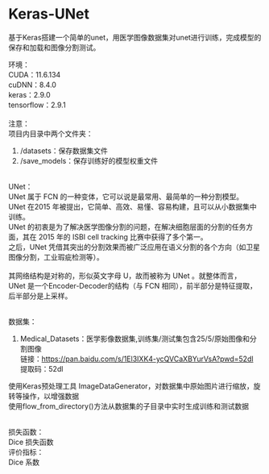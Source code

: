 # Keras-UNet
基于Keras搭建一个简单的unet，用医学图像数据集对unet进行训练，完成模型的保存和加载和图像分割测试。

环境：<br />
CUDA：11.6.134<br />
cuDNN：8.4.0<br />
keras：2.9.0<br />
tensorflow：2.9.1<br /><br />
注意：<br />
项目内目录中两个文件夹：<br />
1. /datasets：保存数据集文件<br />
2. /save_models：保存训练好的模型权重文件<br /><br />

UNet：<br />
UNet 属于 FCN 的一种变体，它可以说是最常用、最简单的一种分割模型。<br />
UNet 在2015 年被提出，它简单、高效、易懂、容易构建，且可以从小数据集中训练。<br />
UNet 的初衷是为了解决医学图像分割的问题，在解决细胞层面的分割的任务方面，其在 2015 年的 ISBI cell tracking 比赛中获得了多个第一。<br />
之后，UNet 凭借其突出的分割效果而被广泛应用在语义分割的各个方向（如卫星图像分割，工业瑕疵检测等）。<br /><br />
其网络结构是对称的，形似英文字母 U，故而被称为 UNet 。就整体而言，<br />
UNet 是一个Encoder-Decoder的结构（与 FCN 相同），前半部分是特征提取，后半部分是上采样。<br /><br />

数据集：<br />
1. Medical_Datasets：医学影像数据集,训练集/测试集包含25/5/原始图像和分割图像<br />
链接：https://pan.baidu.com/s/1El3IXK4-ycQVCaXBYurVsA?pwd=52dl 提取码：52dl<br />

使用Keras预处理工具 ImageDataGenerator，对数据集中原始图片进行缩放，旋转等操作，以增强数据<br />
使用flow_from_directory()方法从数据集的子目录中实时生成训练和测试数据<br /><br />

损失函数：<br />
Dice 损失函数<br />
评价指标：<br />
Dice 系数<br />
